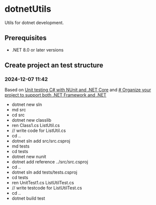 #  dotnetUtils
Utils for dotnet development.

##  Prerequisites
- .NET 8.0 or later versions

##  Create project an test structure

###  2024-12-07 11:42
Based on [Unit testing C# with NUnit and .NET Core](https://learn.microsoft.com/en-us/dotnet/core/testing/unit-testing-with-nunit) and [# Organize your project to support both .NET Framework and .NET](https://learn.microsoft.com/en-us/dotnet/core/porting/project-structure)
- dotnet new sln
- md src
- cd src
- dotnet new classlib
- ren Class1.cs ListUtil.cs
- // write code for ListUtil.cs
- cd ..
- dotnet sln add src/src.csproj
- md tests
- cd tests
- dotnet new nunit
- dotnet add reference ../src/src.csproj
- cd ..
- dotnet sln add tests/tests.csproj
- cd tests
- ren UnitTest1.cs ListUtilTest.cs
- // write testcode for ListUtilTest.cs
- cd ..
- dotnet build test